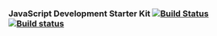 ### JavaScript Development Starter Kit [![Build Status](https://travis-ci.org/adilzeshan/js-dev-starter-kit.svg?branch=master)](https://travis-ci.org/adilzeshan/js-dev-starter-kit) [![Build status](https://ci.appveyor.com/api/projects/status/12sdsqrfgy7n5qfu?svg=true)](https://ci.appveyor.com/project/adilzeshan/js-dev-starter-kit)
